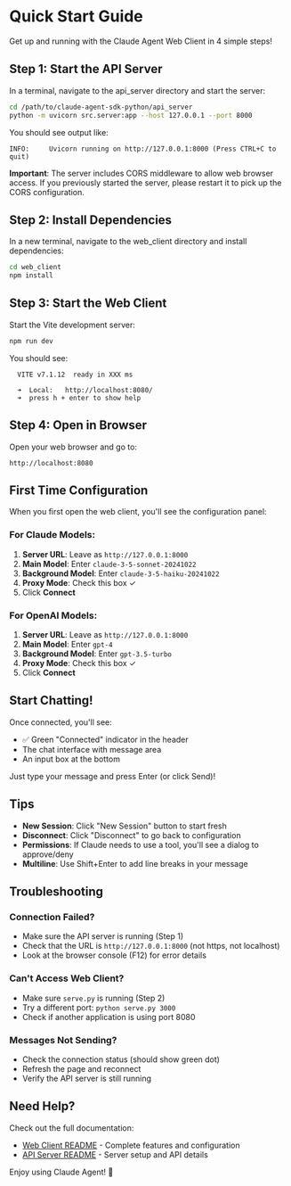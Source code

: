 # Quick Start Guide

Get up and running with the Claude Agent Web Client in 4 simple steps!

## Step 1: Start the API Server

In a terminal, navigate to the api_server directory and start the server:

```bash
cd /path/to/claude-agent-sdk-python/api_server
python -m uvicorn src.server:app --host 127.0.0.1 --port 8000
```

You should see output like:
```
INFO:     Uvicorn running on http://127.0.0.1:8000 (Press CTRL+C to quit)
```

**Important**: The server includes CORS middleware to allow web browser access. If you previously started the server, please restart it to pick up the CORS configuration.

## Step 2: Install Dependencies

In a new terminal, navigate to the web_client directory and install dependencies:

```bash
cd web_client
npm install
```

## Step 3: Start the Web Client

Start the Vite development server:

```bash
npm run dev
```

You should see:
```
  VITE v7.1.12  ready in XXX ms

  ➜  Local:   http://localhost:8080/
  ➜  press h + enter to show help
```

## Step 4: Open in Browser

Open your web browser and go to:
```
http://localhost:8080
```

## First Time Configuration

When you first open the web client, you'll see the configuration panel:

### For Claude Models:
1. **Server URL**: Leave as `http://127.0.0.1:8000`
2. **Main Model**: Enter `claude-3-5-sonnet-20241022`
3. **Background Model**: Enter `claude-3-5-haiku-20241022`
4. **Proxy Mode**: Check this box ✓
5. Click **Connect**

### For OpenAI Models:
1. **Server URL**: Leave as `http://127.0.0.1:8000`
2. **Main Model**: Enter `gpt-4`
3. **Background Model**: Enter `gpt-3.5-turbo`
4. **Proxy Mode**: Check this box ✓
5. Click **Connect**

## Start Chatting!

Once connected, you'll see:
- ✅ Green "Connected" indicator in the header
- The chat interface with message area
- An input box at the bottom

Just type your message and press Enter (or click Send)!

## Tips

- **New Session**: Click "New Session" button to start fresh
- **Disconnect**: Click "Disconnect" to go back to configuration
- **Permissions**: If Claude needs to use a tool, you'll see a dialog to approve/deny
- **Multiline**: Use Shift+Enter to add line breaks in your message

## Troubleshooting

### Connection Failed?
- Make sure the API server is running (Step 1)
- Check that the URL is `http://127.0.0.1:8000` (not https, not localhost)
- Look at the browser console (F12) for error details

### Can't Access Web Client?
- Make sure `serve.py` is running (Step 2)
- Try a different port: `python serve.py 3000`
- Check if another application is using port 8080

### Messages Not Sending?
- Check the connection status (should show green dot)
- Refresh the page and reconnect
- Verify the API server is still running

## Need Help?

Check out the full documentation:
- [Web Client README](README.md) - Complete features and configuration
- [API Server README](../README.md) - Server setup and API details

Enjoy using Claude Agent! 🎉
